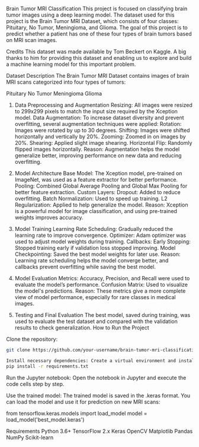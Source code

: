 Brain Tumor MRI Classification
This project is focused on classifying brain tumor images using a deep learning model. The dataset used for this project is the Brain Tumor MRI Dataset, which consists of four classes: Pituitary, No Tumor, Meningioma, and Glioma. The goal of this project is to predict whether a patient has one of these four types of brain tumors based on MRI scan images.

Credits
This dataset was made available by Tom Beckert on Kaggle. A big thanks to him for providing this dataset and enabling us to explore and build a machine learning model for this important problem.

Dataset Description
The Brain Tumor MRI Dataset contains images of brain MRI scans categorized into four types of tumors:

Pituitary 
No Tumor 
Meningioma 
Glioma 

1. Data Preprocessing and Augmentation
Resizing: All images were resized to 299x299 pixels to match the input size required by the Xception model.
Data Augmentation: To increase dataset diversity and prevent overfitting, several augmentation techniques were applied:
Rotation: Images were rotated by up to 30 degrees.
Shifting: Images were shifted horizontally and vertically by 20%.
Zooming: Zoomed in on images by 20%.
Shearing: Applied slight image shearing.
Horizontal Flip: Randomly flipped images horizontally.
Reason: Augmentation helps the model generalize better, improving performance on new data and reducing overfitting.

2. Model Architecture
Base Model: The Xception model, pre-trained on ImageNet, was used as a feature extractor for better performance.
Pooling: Combined Global Average Pooling and Global Max Pooling for better feature extraction.
Custom Layers:
Dropout: Added to reduce overfitting.
Batch Normalization: Used to speed up training.
L2 Regularization: Applied to help generalize the model.
Reason: Xception is a powerful model for image classification, and using pre-trained weights improves accuracy.

3. Model Training
Learning Rate Scheduling: Gradually reduced the learning rate to improve convergence.
Optimizer: Adam optimizer was used to adjust model weights during training.
Callbacks:
Early Stopping: Stopped training early if validation loss stopped improving.
Model Checkpointing: Saved the best model weights for later use.
Reason: Learning rate scheduling helps the model converge better, and callbacks prevent overfitting while saving the best model.

4. Model Evaluation
Metrics: Accuracy, Precision, and Recall were used to evaluate the model’s performance.
Confusion Matrix: Used to visualize the model's predictions.
Reason: These metrics give a more complete view of model performance, especially for rare classes in medical images.

5. Testing and Final Evaluation
The best model, saved during training, was used to evaluate the test dataset and compared with the validation results to check generalization.
How to Run the Project

Clone the repository:
```bash
git clone https://github.com/your-username/brain-tumor-mri-classification.git
```

```bash
Install necessary dependencies: Create a virtual environment and install the required libraries using requirements.txt:
pip install -r requirements.txt
```

Run the Jupyter notebook: Open the notebook in Jupyter and execute the code cells step by step.

Use the trained model: The trained model is saved in the .keras format. You can load the model and use it for prediction on new MRI scans:

from tensorflow.keras.models import load_model
model = load_model('best_model.keras')

Requirements
Python 3.6+
TensorFlow 2.x
Keras
OpenCV
Matplotlib
Pandas
NumPy
Scikit-learn
